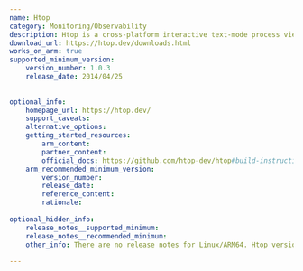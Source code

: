 ```yaml
---
name: Htop
category: Monitoring/Observability
description: Htop is a cross-platform interactive text-mode process viewer for consoles and X terminals, that allows viewing the process-related information like memory, CPU consumption, load average, swap usage, etc.
download_url: https://htop.dev/downloads.html
works_on_arm: true
supported_minimum_version:
    version_number: 1.0.3
    release_date: 2014/04/25
 
 
optional_info:
    homepage_url: https://htop.dev/
    support_caveats:
    alternative_options:
    getting_started_resources:
        arm_content:
        partner_content:
        official_docs: https://github.com/htop-dev/htop#build-instructions
    arm_recommended_minimum_version:
        version_number:
        release_date:
        reference_content:
        rationale:
 
optional_hidden_info:
    release_notes__supported_minimum:
    release_notes__recommended_minimum:
    other_info: There are no release notes for Linux/ARM64. Htop version 1.0.3, which is the first version after ARM entered the market in 2012, can be built from source on the Neoverse N1, via make.
 
---
```

